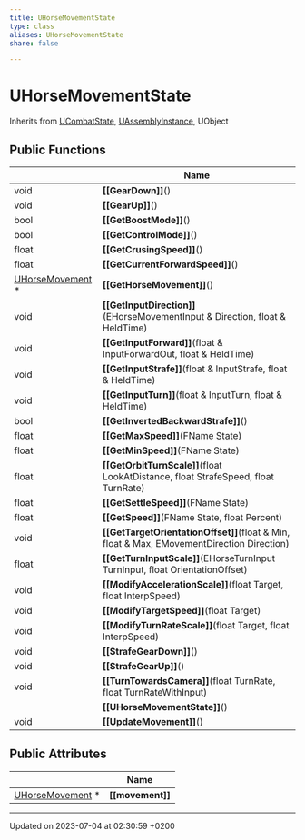 ```yaml
---
title: UHorseMovementState
type: class
aliases: UHorseMovementState
share: false

---
```


# UHorseMovementState





Inherits from [UCombatState](/docs/SDK/Source/Classes/classUCombatState.md), [UAssemblyInstance](/docs/SDK/Source/Classes/classUAssemblyInstance.md), UObject

## Public Functions

|                | Name           |
| -------------- | -------------- |
| void | **[[GearDown]]**() |
| void | **[[GearUp]]**() |
| bool | **[[GetBoostMode]]**() |
| bool | **[[GetControlMode]]**() |
| float | **[[GetCrusingSpeed]]**() |
| float | **[[GetCurrentForwardSpeed]]**() |
| [UHorseMovement](/docs/SDK/Source/Classes/classUHorseMovement.md) * | **[[GetHorseMovement]]**() |
| void | **[[GetInputDirection]]**(EHorseMovementInput & Direction, float & HeldTime) |
| void | **[[GetInputForward]]**(float & InputForwardOut, float & HeldTime) |
| void | **[[GetInputStrafe]]**(float & InputStrafe, float & HeldTime) |
| void | **[[GetInputTurn]]**(float & InputTurn, float & HeldTime) |
| bool | **[[GetInvertedBackwardStrafe]]**() |
| float | **[[GetMaxSpeed]]**(FName State) |
| float | **[[GetMinSpeed]]**(FName State) |
| float | **[[GetOrbitTurnScale]]**(float LookAtDistance, float StrafeSpeed, float TurnRate) |
| float | **[[GetSettleSpeed]]**(FName State) |
| float | **[[GetSpeed]]**(FName State, float Percent) |
| void | **[[GetTargetOrientationOffset]]**(float & Min, float & Max, EMovementDirection Direction) |
| float | **[[GetTurnInputScale]]**(EHorseTurnInput TurnInput, float OrientationOffset) |
| void | **[[ModifyAccelerationScale]]**(float Target, float InterpSpeed) |
| void | **[[ModifyTargetSpeed]]**(float Target) |
| void | **[[ModifyTurnRateScale]]**(float Target, float InterpSpeed) |
| void | **[[StrafeGearDown]]**() |
| void | **[[StrafeGearUp]]**() |
| void | **[[TurnTowardsCamera]]**(float TurnRate, float TurnRateWithInput) |
| | **[[UHorseMovementState]]**() |
| void | **[[UpdateMovement]]**() |

## Public Attributes

|                | Name           |
| -------------- | -------------- |
| [UHorseMovement](/docs/SDK/Source/Classes/classUHorseMovement.md) * | **[[movement]]**  |

-------------------------------

Updated on 2023-07-04 at 02:30:59 +0200